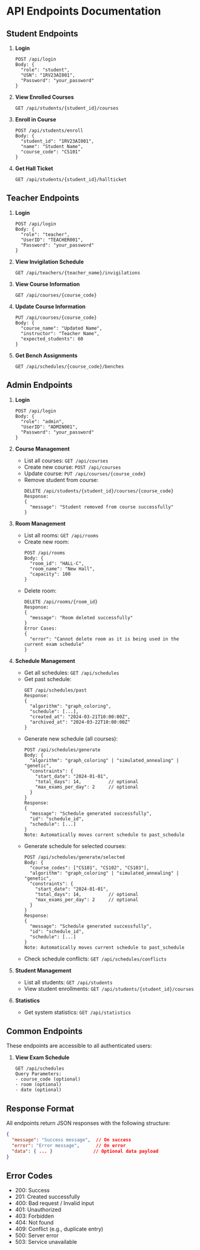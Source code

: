 # API Endpoints Documentation

## Student Endpoints
1. **Login**
   ```
   POST /api/login
   Body: {
     "role": "student",
     "USN": "1RV23AI001",
     "Password": "your_password"
   }
   ```

2. **View Enrolled Courses**
   ```
   GET /api/students/{student_id}/courses
   ```

3. **Enroll in Course**
   ```
   POST /api/students/enroll
   Body: {
     "student_id": "1RV23AI001",
     "name": "Student Name",
     "course_code": "CS101"
   }
   ```

4. **Get Hall Ticket**
   ```
   GET /api/students/{student_id}/hallticket
   ```

## Teacher Endpoints
1. **Login**
   ```
   POST /api/login
   Body: {
     "role": "teacher",
     "UserID": "TEACHER001",
     "Password": "your_password"
   }
   ```

2. **View Invigilation Schedule**
   ```
   GET /api/teachers/{teacher_name}/invigilations
   ```

3. **View Course Information**
   ```
   GET /api/courses/{course_code}
   ```

4. **Update Course Information**
   ```
   PUT /api/courses/{course_code}
   Body: {
     "course_name": "Updated Name",
     "instructor": "Teacher Name",
     "expected_students": 60
   }
   ```

5. **Get Bench Assignments**
   ```
   GET /api/schedules/{course_code}/benches
   ```

## Admin Endpoints
1. **Login**
   ```
   POST /api/login
   Body: {
     "role": "admin",
     "UserID": "ADMIN001",
     "Password": "your_password"
   }
   ```

2. **Course Management**
   - List all courses: `GET /api/courses`
   - Create new course: `POST /api/courses`
   - Update course: `PUT /api/courses/{course_code}`
   - Remove student from course:
     ```
     DELETE /api/students/{student_id}/courses/{course_code}
     Response:
     {
       "message": "Student removed from course successfully"
     }
     ```

3. **Room Management**
   - List all rooms: `GET /api/rooms`
   - Create new room: 
     ```
     POST /api/rooms
     Body: {
       "room_id": "HALL-C",
       "room_name": "New Hall",
       "capacity": 100
     }
     ```
   - Delete room:
     ```
     DELETE /api/rooms/{room_id}
     Response:
     {
       "message": "Room deleted successfully"
     }
     Error Cases:
     {
       "error": "Cannot delete room as it is being used in the current exam schedule"
     }
     ```

4. **Schedule Management**
   - Get all schedules: `GET /api/schedules`
   - Get past schedule:
     ```
     GET /api/schedules/past
     Response:
     {
       "algorithm": "graph_coloring",
       "schedule": [...],
       "created_at": "2024-03-21T10:00:00Z",
       "archived_at": "2024-03-22T10:00:00Z"
     }
     ```
   - Generate new schedule (all courses): 
     ```
     POST /api/schedules/generate
     Body: {
       "algorithm": "graph_coloring" | "simulated_annealing" | "genetic",
       "constraints": {
         "start_date": "2024-01-01",
         "total_days": 14,          // optional
         "max_exams_per_day": 2     // optional
       }
     }
     Response:
     {
       "message": "Schedule generated successfully",
       "id": "schedule_id",
       "schedule": [...]
     }
     Note: Automatically moves current schedule to past_schedule
     ```
   - Generate schedule for selected courses:
     ```
     POST /api/schedules/generate/selected
     Body: {
       "course_codes": ["CS101", "CS102", "CS103"],
       "algorithm": "graph_coloring" | "simulated_annealing" | "genetic",
       "constraints": {
         "start_date": "2024-01-01",
         "total_days": 14,          // optional
         "max_exams_per_day": 2     // optional
       }
     }
     Response:
     {
       "message": "Schedule generated successfully",
       "id": "schedule_id",
       "schedule": [...]
     }
     Note: Automatically moves current schedule to past_schedule
     ```
   - Check schedule conflicts: `GET /api/schedules/conflicts`

5. **Student Management**
   - List all students: `GET /api/students`
   - View student enrollments: `GET /api/students/{student_id}/courses`

6. **Statistics**
   - Get system statistics: `GET /api/statistics`

## Common Endpoints
These endpoints are accessible to all authenticated users:

1. **View Exam Schedule**
   ```
   GET /api/schedules
   Query Parameters:
   - course_code (optional)
   - room (optional)
   - date (optional)
   ```

## Response Format
All endpoints return JSON responses with the following structure:
```json
{
  "message": "Success message",  // On success
  "error": "Error message",      // On error
  "data": { ... }               // Optional data payload
}
```

## Error Codes
- 200: Success
- 201: Created successfully
- 400: Bad request / Invalid input
- 401: Unauthorized
- 403: Forbidden
- 404: Not found
- 409: Conflict (e.g., duplicate entry)
- 500: Server error
- 503: Service unavailable 
